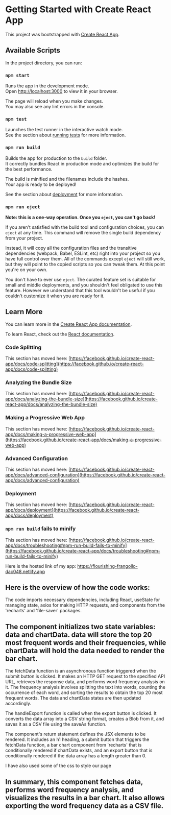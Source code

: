 # Getting Started with Create React App

This project was bootstrapped with [Create React App](https://github.com/facebook/create-react-app).

## Available Scripts

In the project directory, you can run:

### `npm start`

Runs the app in the development mode.\
Open [http://localhost:3000](http://localhost:3000) to view it in your browser.

The page will reload when you make changes.\
You may also see any lint errors in the console.

### `npm test`

Launches the test runner in the interactive watch mode.\
See the section about [running tests](https://facebook.github.io/create-react-app/docs/running-tests) for more information.

### `npm run build`

Builds the app for production to the `build` folder.\
It correctly bundles React in production mode and optimizes the build for the best performance.

The build is minified and the filenames include the hashes.\
Your app is ready to be deployed!

See the section about [deployment](https://facebook.github.io/create-react-app/docs/deployment) for more information.

### `npm run eject`

**Note: this is a one-way operation. Once you `eject`, you can't go back!**

If you aren't satisfied with the build tool and configuration choices, you can `eject` at any time. This command will remove the single build dependency from your project.

Instead, it will copy all the configuration files and the transitive dependencies (webpack, Babel, ESLint, etc) right into your project so you have full control over them. All of the commands except `eject` will still work, but they will point to the copied scripts so you can tweak them. At this point you're on your own.

You don't have to ever use `eject`. The curated feature set is suitable for small and middle deployments, and you shouldn't feel obligated to use this feature. However we understand that this tool wouldn't be useful if you couldn't customize it when you are ready for it.

## Learn More

You can learn more in the [Create React App documentation](https://facebook.github.io/create-react-app/docs/getting-started).

To learn React, check out the [React documentation](https://reactjs.org/).

### Code Splitting

This section has moved here: [https://facebook.github.io/create-react-app/docs/code-splitting](https://facebook.github.io/create-react-app/docs/code-splitting)

### Analyzing the Bundle Size

This section has moved here: [https://facebook.github.io/create-react-app/docs/analyzing-the-bundle-size](https://facebook.github.io/create-react-app/docs/analyzing-the-bundle-size)

### Making a Progressive Web App

This section has moved here: [https://facebook.github.io/create-react-app/docs/making-a-progressive-web-app](https://facebook.github.io/create-react-app/docs/making-a-progressive-web-app)

### Advanced Configuration

This section has moved here: [https://facebook.github.io/create-react-app/docs/advanced-configuration](https://facebook.github.io/create-react-app/docs/advanced-configuration)

### Deployment

This section has moved here: [https://facebook.github.io/create-react-app/docs/deployment](https://facebook.github.io/create-react-app/docs/deployment)

### `npm run build` fails to minify

This section has moved here: [https://facebook.github.io/create-react-app/docs/troubleshooting#npm-run-build-fails-to-minify](https://facebook.github.io/create-react-app/docs/troubleshooting#npm-run-build-fails-to-minify)



Here is the hosted link of my app:
https://flourishing-frangollo-dac048.netlify.app

##   Here is the overview of how the code works:

 The code imports necessary dependencies, including React, useState for managing state, axios for making HTTP requests, and components from the 'recharts' and 'file-saver' packages.

## The component initializes two state variables: data and chartData. data will store the top 20 most frequent words and their frequencies, while chartData will hold the data needed to render the bar chart.

The fetchData function is an asynchronous function triggered when the submit button is clicked. It makes an HTTP GET request to the specified API URL, retrieves the response data, and performs word frequency analysis on it. The frequency analysis involves splitting the text into words, counting the occurrence of each word, and sorting the results to obtain the top 20 most frequent words. The data and chartData states are then updated accordingly.

The handleExport function is called when the export button is clicked. It converts the data array into a CSV string format, creates a Blob from it, and saves it as a CSV file using the saveAs function.

The component's return statement defines the JSX elements to be rendered. It includes an h1 heading, a submit button that triggers the fetchData function, a bar chart component from 'recharts' that is conditionally rendered if chartData exists, and an export button that is conditionally rendered if the data array has a length greater than 0.

I have also used some of the css to style our page

 ## In summary, this component fetches data, performs word frequency analysis, and visualizes the results in a bar chart. It also allows exporting the word frequency data as a CSV file.

